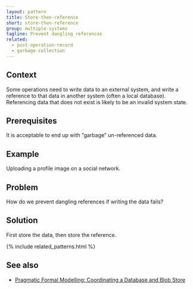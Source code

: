 ```yaml
---
layout: pattern
title: Store-then-reference
short: store-then-reference
group: multiple-systems
tagline: Prevent dangling references
related:
  - post-operation-record
  - garbage-collection
---
```


## Context

Some operations need to write data to an external system, and write a reference to that data in another system (often a local database). Referencing data that does not exist is likely to be an invalid system state.

## Prerequisites

It is acceptable to end up with “garbage” un-referenced data.

## Example

Uploading a profile image on a social network.

## Problem

How do we prevent dangling references if writing the data fails?

## Solution

First store the data, then store the reference.

{% include related_patterns.html %}

## See also

- [Pragmatic Formal Modelling: Coordinating a Database and Blob Store](https://elliotswart.github.io/pragmaticformalmodeling/database-blob/)
